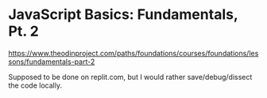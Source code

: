 <!--

node 5-JSBasics/2-Fundamentals2/Exercise{EXERCISE_NUMBER}/

-->

# JavaScript Basics: Fundamentals, Pt. 2

https://www.theodinproject.com/paths/foundations/courses/foundations/lessons/fundamentals-part-2

Supposed to be done on replit.com, but I would rather save/debug/dissect the code locally.
